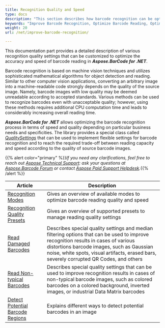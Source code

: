 ```yaml
---
title: Recognition Quality and Speed
type: docs
description: "This section describes how barcode recognition can be optimized in terms of accuracy and speed."
keywords: "Improve Barcode Recognition, Optimize Barcode Reading, Optimized Scan for Barcode Recognition, Speed Up Barcode Reading, Image Processing for Barcode, Improve Barcode Recognition, Read Many Barcodes from One Image, Aspose.BarCode, Read Barcode C#"
weight: 20
url: /net/improve-barcode-recognition/

---
```


This documentation part provides a detailed description of various recognition quality settings that can be customized to optimize the accuracy and speed of barcode reading in ***Aspose.BarCode for .NET***.

Barcode recognition is based on machine vision techniques and utilizes sophisticated mathematical algorithms for object detection and reading. Similar to other computer vision applications, converting an arbitrary image into a machine-readable code strongly depends on the quality of the source image. Namely, barcode images with low quality may be deemed unreadable according to accepted standards. Various methods can be used to recognize barcodes even with unacceptable quality; however, using these methods requires additional CPU computation time and leads to considerably increasing overall reading time.  
  
***Aspose.BarCode for .NET*** allows optimizing the barcode recognition process in terms of speed and quality depending on particular business needs and specificities. The library provides a special class called [*QualitySettings*](https://reference.aspose.com/barcode/net/aspose.barcode.barcoderecognition/qualitysettings) that can be used to implement flexible settings for barcode recognition and to reach the required trade-off between reading capacity and speed according to the quality of source barcode images.
  
{{% alert color="primary" %}}*If you need any clarifications, feel free to reach out [Aspose Technical Support](/barcode/net/technical-support/): ask your questions at [Aspose.Barcode Forum](https://forum.aspose.com/c/barcode/13) or contact [Aspose Paid Support Helpdesk](https://helpdesk.aspose.com/).*{{% /alert %}}

   
|Article|Description|
|---|---|
|[Recognition Modes](/barcode/net/recognition-quality-modes/)|Gives an overview of available modes to optimize barcode reading quality and speed|
|[Recognition Quality Presets](/barcode/net/recognition-quality-presets/)|Gives an overview of supported presets to manage reading quality settings|
|[Read Damaged Barcodes](/barcode/net/read-damaged-barcodes/)|Describes special quality settings and median filtering options that can be used to improve recognition results in cases of various distortions barcode images, such as Gaussian noise, white spots, visual artifacts, erased bars, severely corrupted QR Codes, and others|
|[Read Non-typical Barcodes](/barcode/net/read-non-typical-barcodes/)|Describes special quality settings that can be used to improve recognition results in cases of non-typical barcode images, such as colored barcodes on a colored background, inverted images, or industrial Data Matrix barcodes|
|[Detect Potential Barcode Regions](/barcode/net/detect-barcode-regions/)|Explains different ways to detect potential barcodes in an image|
  